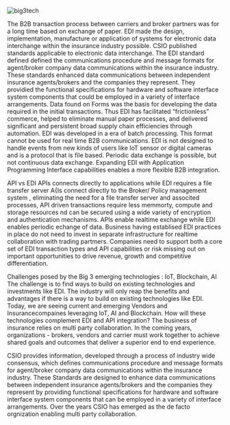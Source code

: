 ![big3tech](https://user-images.githubusercontent.com/70111758/193418421-d51e342f-722b-4a7e-9d55-1eb9625d8f8e.png)

The B2B transaction process between carriers and broker partners was for a long time based on exchange of paper.
EDI made the design, implementation, manufacture or application of systems for electronic data interchange within the insurance industry possible.
CSIO published standards applicable to electronic data interchange.
The EDI standard defined defined the communications procedure and message formats for agent/broker company data communications within the insurance industry.
These standards enhanced data communications between independent insurance agents/brokers and the companies they represent.
They providied the functional specifications for hardware and software interface system components that could be employed in a variety of interface arrangements.
Data found on Forms was the basis for developing the data required in the initial transactions.
Thus EDI has facilitated “frictionless” commerce, helped to eliminate manual paper processes, and delivered significant and persistent broad supply chain efficiencies through automation.
EDI was developed in a era of batch processing. This format cannot be used for real time B2B communications.
EDI is not designed to handle events from new kinds of users like IoT sensor or digital cameras and is a protocol that is file based.
Periodic data exchange is possible, but not continuous data exchange.
Expanding EDI with Application Programming Interface capabilities enables a more flexible B2B integration.


API vs EDI 
APIs connects directly to applications while EDI requires a file transfer server
A{Is connect directly to the Broker/ Policy management system , eliminating the need for a file transfer server and associted processes,
API driven transactions require less memmorty, compute and storage resources nd can be secured using a wide variety of encryption and authentication mechanisms.
APIs enable realtime exchange while EDI enables periodic echange of data.
Business having establised EDI practices in place do not need to invest in separate infrastructure for realtime collaboration with trading partmers.
Companies need to support both a core set of EDI transaction types and API capabilities or risk missing out on important opportunities to drive revenue, growth and competitive differentiation.

Challenges posed by the Big 3 emerging technologies : IoT, Blockchain, AI 
The challenge is to find ways to build on existing technologies and investments like EDI. The industry will only reap the benefits and advantages if there is a way to build on existing technologies like EDI. 
Today, we are seeing current and emerging Vendors and Insurancecompaines leveraging IoT, AI and Blockchain. How will these technologies complement EDI and API integration?
The business of insurance relies on multi party collaboration.
In the coming years, organizations - brokers, vendors and carrier must work together to achieve shared goals and outcomes that deliver a superior end to end experience.

CSIO provides information, developed through a process of industry wide consensus, which defines communications procedure and message formats for agent/broker company data communications within the insurance industry. These Standards are designed to enhance data communications between independent insurance agents/brokers and the companies they represent by providing functional specifications for hardware and software interface system components that can be employed in a variety of interface arrangements. Over the years CSIO has emerged as the de facto orgnization enabling multi party collaboration.



















